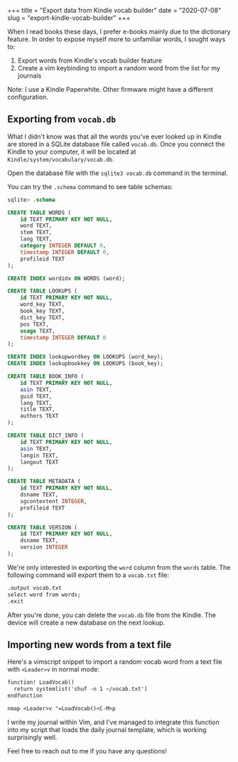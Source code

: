 +++
title = "Export data from Kindle vocab builder"
date = "2020-07-08"
slug = "export-kindle-vocab-builder"
+++

When I read books these days, I prefer e-books mainly due to the dictionary feature. In order to expose myself more to unfamiliar words, I sought ways to:
1. Export words from Kindle's vocab builder feature
2. Create a vim keybinding to import a random word from the list for my journals

Note: I use a Kindle Paperwhite. Other firmware might have a different configuration.

## Exporting from `vocab.db`

What I didn't know was that all the words you've ever looked up in Kindle are stored in a SQLite database file called `vocab.db`. Once you connect the Kindle to your computer, it will be located at `Kindle/system/vocabulary/vocab.db`.

Open the database file with the `sqlite3 vocab.db` command in the terminal.

You can try the `.schema` command to see table schemas:

```sql
sqlite> .schema

CREATE TABLE WORDS (
    id TEXT PRIMARY KEY NOT NULL,
    word TEXT,
    stem TEXT,
    lang TEXT,
    category INTEGER DEFAULT 0,
    timestamp INTEGER DEFAULT 0,
    profileid TEXT
);

CREATE INDEX wordidx ON WORDS (word);

CREATE TABLE LOOKUPS (
    id TEXT PRIMARY KEY NOT NULL,
    word_key TEXT,
    book_key TEXT,
    dict_key TEXT,
    pos TEXT,
    usage TEXT,
    timestamp INTEGER DEFAULT 0
);

CREATE INDEX lookupwordkey ON LOOKUPS (word_key);
CREATE INDEX lookupbookkey ON LOOKUPS (book_key);

CREATE TABLE BOOK_INFO (
    id TEXT PRIMARY KEY NOT NULL,
    asin TEXT,
    guid TEXT,
    lang TEXT,
    title TEXT,
    authors TEXT
);

CREATE TABLE DICT_INFO (
    id TEXT PRIMARY KEY NOT NULL,
    asin TEXT,
    langin TEXT,
    langout TEXT
);

CREATE TABLE METADATA (
    id TEXT PRIMARY KEY NOT NULL,
    dsname TEXT,
    sgcontextent INTEGER,
    profileid TEXT
);

CREATE TABLE VERSION (
    id TEXT PRIMARY KEY NOT NULL,
    dsname TEXT,
    version INTEGER
);
```

We're only interested in exporting the `word` column from the `words` table. The following command will export them to a `vocab.txt` file:

```txt
.output vocab.txt
select word from words;
.exit
```

After you're done, you can delete the `vocab.db` file from the Kindle. The device will create a new database on the next lookup.

## Importing new words from a text file

Here's a vimscript snippet to import a random vocab word from a text file with `<Leader>v` in normal mode:

```txt
function! LoadVocab()
  return systemlist('shuf -n 1 ~/vocab.txt')
endfunction

nmap <Leader>v "=LoadVocab()<C-M>p
```

I write my journal within Vim, and I've managed to integrate this function into my script that loads the daily journal template, which is working surprisingly well.

Feel free to reach out to me if you have any questions!
